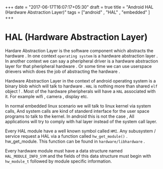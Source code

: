 +++
date = "2017-06-17T16:07:17+05:30"
draft = true
title = "Android HAL (Hardware Abstraction Layer)"
tags = ["android" , "HAL" , "embedded" ]
+++

# HAL (Hardware Abstraction Layer)

Hardare Abstraction Layer is the software component which abstracts the hardware . In one context  `operating system` is a hardware abstraction layer . In another context we can say a pheripheral driver is a hardware abstraction layer for that pheripheral hardware . Or some time we can use userspace drievers  which does the job of abstracting the hardware . 

Hardware Abstraction Layer in the context of android operating system is a binary blob which will talk to hardware . `HAL` is nothing more than shared `elf` object ! . Most of the hardware pheripherals will have a `HAL` associated with it. For example wifi , camera , display etc.

In normal embedded linux scenario we will talk to linux kernel via system calls, And system calls are kind of standerd interface for the user space programs to talk to the kernel. In android this is not the case , All applications will try to comply with hal layer instead of the system call layer. 

Every HAL module have a well known symbol called `HMI`. Any subusystem / service request a HAL via a function called `hw_get_module()` . hw\_get\_module. This function can be found in `hardware/libhardware` . 

Every hardware module must have a data structure named `HAL_MODULE_INFO_SYM` and the fields of this data structure must begin with `hw_module_t` followed by module specific information.


